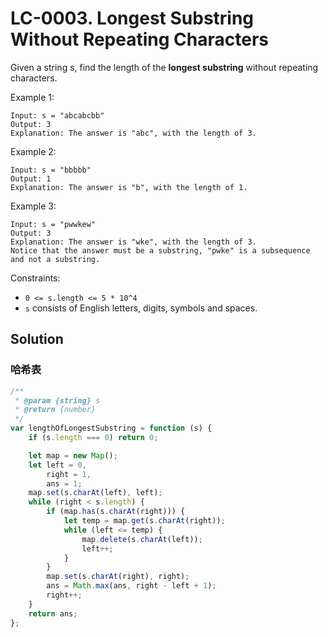 # LC-0003. Longest Substring Without Repeating Characters

Given a string s, find the length of the **longest substring** without repeating characters.

Example 1:

```
Input: s = "abcabcbb"
Output: 3
Explanation: The answer is "abc", with the length of 3.
```

Example 2:

```
Input: s = "bbbbb"
Output: 1
Explanation: The answer is "b", with the length of 1.
```

Example 3:

```
Input: s = "pwwkew"
Output: 3
Explanation: The answer is "wke", with the length of 3.
Notice that the answer must be a substring, "pwke" is a subsequence and not a substring.
```

Constraints:

-   `0 <= s.length <= 5 * 10^4`
-   `s` consists of English letters, digits, symbols and spaces.

## Solution

### 哈希表

```javascript
/**
 * @param {string} s
 * @return {number}
 */
var lengthOfLongestSubstring = function (s) {
    if (s.length === 0) return 0;

    let map = new Map();
    let left = 0,
        right = 1,
        ans = 1;
    map.set(s.charAt(left), left);
    while (right < s.length) {
        if (map.has(s.charAt(right))) {
            let temp = map.get(s.charAt(right));
            while (left <= temp) {
                map.delete(s.charAt(left));
                left++;
            }
        }
        map.set(s.charAt(right), right);
        ans = Math.max(ans, right - left + 1);
        right++;
    }
    return ans;
};
```
